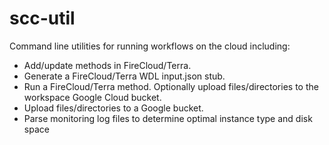 # scc-util
Command line utilities for running workflows on the cloud including:

- Add/update methods in FireCloud/Terra.
- Generate a FireCloud/Terra WDL input.json stub.
- Run a FireCloud/Terra method. Optionally upload files/directories to the workspace Google Cloud bucket.
- Upload files/directories to a Google bucket.
- Parse monitoring log files to determine optimal instance type and disk space
